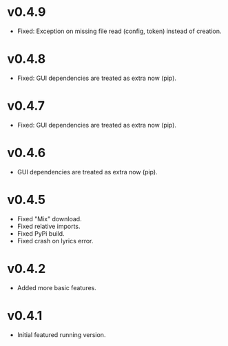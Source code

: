 # v0.4.9

- Fixed: Exception on missing file read (config, token) instead of creation.

# v0.4.8

- Fixed: GUI dependencies are treated as extra now (pip).

# v0.4.7

- Fixed: GUI dependencies are treated as extra now (pip).

# v0.4.6

- GUI dependencies are treated as extra now (pip).

# v0.4.5

- Fixed "Mix" download.
- Fixed relative imports.
- Fixed PyPi build.
- Fixed crash on lyrics error.

# v0.4.2

- Added more basic features.

# v0.4.1

- Initial featured running version.
